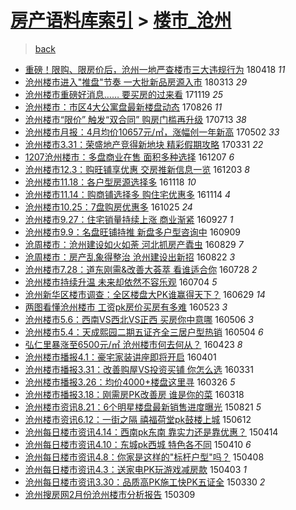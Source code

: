 [房产语料库索引](../../README.md)  > [楼市_沧州](楼市_沧州.md)
====
> [back](../README.md)

- [重磅！限购、限房价后，沧州一地严查楼市三大违规行为](http://jkwz.applinzi.com/ittc/7093270482474501130.html#%E9%87%8D%E7%A3%85%EF%BC%81%E9%99%90%E8%B4%AD%E3%80%81%E9%99%90%E6%88%BF%E4%BB%B7%E5%90%8E%EF%BC%8C%E6%B2%A7%E5%B7%9E%E4%B8%80%E5%9C%B0%E4%B8%A5%E6%9F%A5%E6%A5%BC%E5%B8%82%E4%B8%89%E5%A4%A7%E8%BF%9D%E8%A7%84%E8%A1%8C%E4%B8%BA) 180418 *11* 
- [沧州楼市进入&quot;推盘&quot;节奏 一大批新品房源入市](http://jkwz.applinzi.com/ittc/7079880818157945866.html#%E6%B2%A7%E5%B7%9E%E6%A5%BC%E5%B8%82%E8%BF%9B%E5%85%A5%26quot%3B%E6%8E%A8%E7%9B%98%26quot%3B%E8%8A%82%E5%A5%8F+%E4%B8%80%E5%A4%A7%E6%89%B9%E6%96%B0%E5%93%81%E6%88%BF%E6%BA%90%E5%85%A5%E5%B8%82) 180313 *29* 
- [沧州楼市重磅好消息…… 要买房的过来看](http://jkwz.applinzi.com/ittc/7037659111393592337.html#%E6%B2%A7%E5%B7%9E%E6%A5%BC%E5%B8%82%E9%87%8D%E7%A3%85%E5%A5%BD%E6%B6%88%E6%81%AF%E2%80%A6%E2%80%A6+%E8%A6%81%E4%B9%B0%E6%88%BF%E7%9A%84%E8%BF%87%E6%9D%A5%E7%9C%8B) 171119 *25* 
- [沧州楼市：市区4大公寓盘最新楼盘动态](http://jkwz.applinzi.com/ittc/7006050476507005969.html#%E6%B2%A7%E5%B7%9E%E6%A5%BC%E5%B8%82%EF%BC%9A%E5%B8%82%E5%8C%BA4%E5%A4%A7%E5%85%AC%E5%AF%93%E7%9B%98%E6%9C%80%E6%96%B0%E6%A5%BC%E7%9B%98%E5%8A%A8%E6%80%81) 170826 *11* 
- [沧州楼市“限价” 触发“双合同” 购房门槛再升级](http://jkwz.applinzi.com/ittc/6989781462575236113.html#%E6%B2%A7%E5%B7%9E%E6%A5%BC%E5%B8%82%E2%80%9C%E9%99%90%E4%BB%B7%E2%80%9D+%E8%A7%A6%E5%8F%91%E2%80%9C%E5%8F%8C%E5%90%88%E5%90%8C%E2%80%9D+%E8%B4%AD%E6%88%BF%E9%97%A8%E6%A7%9B%E5%86%8D%E5%8D%87%E7%BA%A7) 170713 *38* 
- [沧州楼市月报：4月均价10657元/㎡，涨幅创一年新高](http://jkwz.applinzi.com/ittc/6963190070273115140.html#%E6%B2%A7%E5%B7%9E%E6%A5%BC%E5%B8%82%E6%9C%88%E6%8A%A5%EF%BC%9A4%E6%9C%88%E5%9D%87%E4%BB%B710657%E5%85%83%2F%E3%8E%A1%EF%BC%8C%E6%B6%A8%E5%B9%85%E5%88%9B%E4%B8%80%E5%B9%B4%E6%96%B0%E9%AB%98) 170502 *33* 
- [沧州楼市3.31：荣盛地产竞得新地块 精彩假期攻略](http://jkwz.applinzi.com/ittc/6951186548207911941.html#%E6%B2%A7%E5%B7%9E%E6%A5%BC%E5%B8%823.31%EF%BC%9A%E8%8D%A3%E7%9B%9B%E5%9C%B0%E4%BA%A7%E7%AB%9E%E5%BE%97%E6%96%B0%E5%9C%B0%E5%9D%97+%E7%B2%BE%E5%BD%A9%E5%81%87%E6%9C%9F%E6%94%BB%E7%95%A5) 170331 *22* 
- [1207沧州楼市：多盘商业在售 面积多种选择](http://jkwz.applinzi.com/ittc/6908934004278821893.html#1207%E6%B2%A7%E5%B7%9E%E6%A5%BC%E5%B8%82%EF%BC%9A%E5%A4%9A%E7%9B%98%E5%95%86%E4%B8%9A%E5%9C%A8%E5%94%AE+%E9%9D%A2%E7%A7%AF%E5%A4%9A%E7%A7%8D%E9%80%89%E6%8B%A9) 161207 *6* 
- [沧州楼市12.3：购旺铺享优惠 交房推新信息一览](http://jkwz.applinzi.com/ittc/6907357707480073220.html#%E6%B2%A7%E5%B7%9E%E6%A5%BC%E5%B8%8212.3%EF%BC%9A%E8%B4%AD%E6%97%BA%E9%93%BA%E4%BA%AB%E4%BC%98%E6%83%A0+%E4%BA%A4%E6%88%BF%E6%8E%A8%E6%96%B0%E4%BF%A1%E6%81%AF%E4%B8%80%E8%A7%88) 161203 *8* 
- [沧州楼市11.18：各户型房源选择多](http://jkwz.applinzi.com/ittc/6901787116886836228.html#%E6%B2%A7%E5%B7%9E%E6%A5%BC%E5%B8%8211.18%EF%BC%9A%E5%90%84%E6%88%B7%E5%9E%8B%E6%88%BF%E6%BA%90%E9%80%89%E6%8B%A9%E5%A4%9A) 161118 *10* 
- [沧州楼市11.14：购商铺选择多 购住宅优惠多](http://jkwz.applinzi.com/ittc/6900289747410224132.html#%E6%B2%A7%E5%B7%9E%E6%A5%BC%E5%B8%8211.14%EF%BC%9A%E8%B4%AD%E5%95%86%E9%93%BA%E9%80%89%E6%8B%A9%E5%A4%9A+%E8%B4%AD%E4%BD%8F%E5%AE%85%E4%BC%98%E6%83%A0%E5%A4%9A) 161114 *4* 
- [沧州楼市10.25：7盘购房优惠多](http://jkwz.applinzi.com/ittc/6892898195880805380.html#%E6%B2%A7%E5%B7%9E%E6%A5%BC%E5%B8%8210.25%EF%BC%9A7%E7%9B%98%E8%B4%AD%E6%88%BF%E4%BC%98%E6%83%A0%E5%A4%9A) 161025 *24* 
- [沧州楼市9.27：住宅销量持续上涨 商业渐紧](http://jkwz.applinzi.com/ittc/6882531151599633413.html#%E6%B2%A7%E5%B7%9E%E6%A5%BC%E5%B8%829.27%EF%BC%9A%E4%BD%8F%E5%AE%85%E9%94%80%E9%87%8F%E6%8C%81%E7%BB%AD%E4%B8%8A%E6%B6%A8+%E5%95%86%E4%B8%9A%E6%B8%90%E7%B4%A7) 160927 *1* 
- [沧州楼市9.9：名盘旺铺持推 新盘多户型咨询中](http://jkwz.applinzi.com/ittc/6875814615128212485.html#%E6%B2%A7%E5%B7%9E%E6%A5%BC%E5%B8%829.9%EF%BC%9A%E5%90%8D%E7%9B%98%E6%97%BA%E9%93%BA%E6%8C%81%E6%8E%A8+%E6%96%B0%E7%9B%98%E5%A4%9A%E6%88%B7%E5%9E%8B%E5%92%A8%E8%AF%A2%E4%B8%AD) 160909  
- [沧周楼市：沧州建设如火如荼 河北抓房产蠹虫](http://jkwz.applinzi.com/ittc/6871774073763398660.html#%E6%B2%A7%E5%91%A8%E6%A5%BC%E5%B8%82%EF%BC%9A%E6%B2%A7%E5%B7%9E%E5%BB%BA%E8%AE%BE%E5%A6%82%E7%81%AB%E5%A6%82%E8%8D%BC+%E6%B2%B3%E5%8C%97%E6%8A%93%E6%88%BF%E4%BA%A7%E8%A0%B9%E8%99%AB) 160829 *7* 
- [沧周楼市：房产乱象得整治 沧州建设出新招](http://jkwz.applinzi.com/ittc/6869175898091291652.html#%E6%B2%A7%E5%91%A8%E6%A5%BC%E5%B8%82%EF%BC%9A%E6%88%BF%E4%BA%A7%E4%B9%B1%E8%B1%A1%E5%BE%97%E6%95%B4%E6%B2%BB+%E6%B2%A7%E5%B7%9E%E5%BB%BA%E8%AE%BE%E5%87%BA%E6%96%B0%E6%8B%9B) 160822 *3* 
- [沧州楼市7.28：道东刚需&amp;改善大荟萃 看谁适合你](http://jkwz.applinzi.com/ittc/6859947677625877509.html#%E6%B2%A7%E5%B7%9E%E6%A5%BC%E5%B8%827.28%EF%BC%9A%E9%81%93%E4%B8%9C%E5%88%9A%E9%9C%80%26amp%3B%E6%94%B9%E5%96%84%E5%A4%A7%E8%8D%9F%E8%90%83+%E7%9C%8B%E8%B0%81%E9%80%82%E5%90%88%E4%BD%A0) 160728 *2* 
- [沧州楼市持续升温 未来却依然不容乐观](http://jkwz.applinzi.com/ittc/6850917791934448644.html#%E6%B2%A7%E5%B7%9E%E6%A5%BC%E5%B8%82%E6%8C%81%E7%BB%AD%E5%8D%87%E6%B8%A9+%E6%9C%AA%E6%9D%A5%E5%8D%B4%E4%BE%9D%E7%84%B6%E4%B8%8D%E5%AE%B9%E4%B9%90%E8%A7%82) 160704 *5* 
- [沧州新华区楼市调查：全区楼盘大PK谁赢得天下？](http://jkwz.applinzi.com/ittc/6849133861883347973.html#%E6%B2%A7%E5%B7%9E%E6%96%B0%E5%8D%8E%E5%8C%BA%E6%A5%BC%E5%B8%82%E8%B0%83%E6%9F%A5%EF%BC%9A%E5%85%A8%E5%8C%BA%E6%A5%BC%E7%9B%98%E5%A4%A7PK%E8%B0%81%E8%B5%A2%E5%BE%97%E5%A4%A9%E4%B8%8B%EF%BC%9F) 160629 *14* 
- [两图看懂沧州楼市 工资pk房价买房有多难](http://jkwz.applinzi.com/ittc/6835366423740023813.html#%E4%B8%A4%E5%9B%BE%E7%9C%8B%E6%87%82%E6%B2%A7%E5%B7%9E%E6%A5%BC%E5%B8%82+%E5%B7%A5%E8%B5%84pk%E6%88%BF%E4%BB%B7%E4%B9%B0%E6%88%BF%E6%9C%89%E5%A4%9A%E9%9A%BE) 160523 *3* 
- [沧州楼市5.6：西南VS西北VS正西 买房你中意哪](http://jkwz.applinzi.com/ittc/6829025269968798724.html#%E6%B2%A7%E5%B7%9E%E6%A5%BC%E5%B8%825.6%EF%BC%9A%E8%A5%BF%E5%8D%97VS%E8%A5%BF%E5%8C%97VS%E6%AD%A3%E8%A5%BF+%E4%B9%B0%E6%88%BF%E4%BD%A0%E4%B8%AD%E6%84%8F%E5%93%AA) 160506 *3* 
- [沧州楼市5.4：天成熙园二期五证齐全三居户型热销](http://jkwz.applinzi.com/ittc/6828280400153412613.html#%E6%B2%A7%E5%B7%9E%E6%A5%BC%E5%B8%825.4%EF%BC%9A%E5%A4%A9%E6%88%90%E7%86%99%E5%9B%AD%E4%BA%8C%E6%9C%9F%E4%BA%94%E8%AF%81%E9%BD%90%E5%85%A8%E4%B8%89%E5%B1%85%E6%88%B7%E5%9E%8B%E7%83%AD%E9%94%80) 160504 *6* 
- [弘仁里暴涨至6500元/㎡ 沧州楼市何去何从？](http://jkwz.applinzi.com/ittc/6824205673998844932.html#%E5%BC%98%E4%BB%81%E9%87%8C%E6%9A%B4%E6%B6%A8%E8%87%B36500%E5%85%83%2F%E3%8E%A1+%E6%B2%A7%E5%B7%9E%E6%A5%BC%E5%B8%82%E4%BD%95%E5%8E%BB%E4%BD%95%E4%BB%8E%EF%BC%9F) 160423 *8* 
- [沧州楼市播报4.1：豪宅家装讲座即将开启](http://jkwz.applinzi.com/ittc/6816037364363166725.html#%E6%B2%A7%E5%B7%9E%E6%A5%BC%E5%B8%82%E6%92%AD%E6%8A%A54.1%EF%BC%9A%E8%B1%AA%E5%AE%85%E5%AE%B6%E8%A3%85%E8%AE%B2%E5%BA%A7%E5%8D%B3%E5%B0%86%E5%BC%80%E5%90%AF) 160401  
- [沧州楼市播报3.31：改善购屋VS投资买铺 你怎么选](http://jkwz.applinzi.com/ittc/6815668740876141573.html#%E6%B2%A7%E5%B7%9E%E6%A5%BC%E5%B8%82%E6%92%AD%E6%8A%A53.31%EF%BC%9A%E6%94%B9%E5%96%84%E8%B4%AD%E5%B1%8BVS%E6%8A%95%E8%B5%84%E4%B9%B0%E9%93%BA+%E4%BD%A0%E6%80%8E%E4%B9%88%E9%80%89) 160331  
- [沧州楼市播报3.26：均价4000+楼盘这里寻](http://jkwz.applinzi.com/ittc/6813828527048623108.html#%E6%B2%A7%E5%B7%9E%E6%A5%BC%E5%B8%82%E6%92%AD%E6%8A%A53.26%EF%BC%9A%E5%9D%87%E4%BB%B74000%2B%E6%A5%BC%E7%9B%98%E8%BF%99%E9%87%8C%E5%AF%BB) 160326 *5* 
- [沧州楼市播报3.18：刚需房PK改善房 谁是你的菜](http://jkwz.applinzi.com/ittc/6810855700183909380.html#%E6%B2%A7%E5%B7%9E%E6%A5%BC%E5%B8%82%E6%92%AD%E6%8A%A53.18%EF%BC%9A%E5%88%9A%E9%9C%80%E6%88%BFPK%E6%94%B9%E5%96%84%E6%88%BF+%E8%B0%81%E6%98%AF%E4%BD%A0%E7%9A%84%E8%8F%9C) 160318  
- [沧州楼市资讯8.21：6个明星楼盘最新销售进度曝光](http://jkwz.applinzi.com/ittc/547650615750669443.html#%E6%B2%A7%E5%B7%9E%E6%A5%BC%E5%B8%82%E8%B5%84%E8%AE%AF8.21%EF%BC%9A6%E4%B8%AA%E6%98%8E%E6%98%9F%E6%A5%BC%E7%9B%98%E6%9C%80%E6%96%B0%E9%94%80%E5%94%AE%E8%BF%9B%E5%BA%A6%E6%9B%9D%E5%85%89) 150821 *5* 
- [沧州楼市资讯6.12：一街之隔 禧福荷堂pk鼓楼上城](http://jkwz.applinzi.com/ittc/547650611419611466.html#%E6%B2%A7%E5%B7%9E%E6%A5%BC%E5%B8%82%E8%B5%84%E8%AE%AF6.12%EF%BC%9A%E4%B8%80%E8%A1%97%E4%B9%8B%E9%9A%94+%E7%A6%A7%E7%A6%8F%E8%8D%B7%E5%A0%82pk%E9%BC%93%E6%A5%BC%E4%B8%8A%E5%9F%8E) 150612  
- [沧州每日楼市资讯4.14：西南pk东南 靠实力还是靠优惠？](http://jkwz.applinzi.com/ittc/547650611404507374.html#%E6%B2%A7%E5%B7%9E%E6%AF%8F%E6%97%A5%E6%A5%BC%E5%B8%82%E8%B5%84%E8%AE%AF4.14%EF%BC%9A%E8%A5%BF%E5%8D%97pk%E4%B8%9C%E5%8D%97+%E9%9D%A0%E5%AE%9E%E5%8A%9B%E8%BF%98%E6%98%AF%E9%9D%A0%E4%BC%98%E6%83%A0%EF%BC%9F) 150414  
- [沧州每日楼市资讯4.10：东城pk西城 特色各不同](http://jkwz.applinzi.com/ittc/547650611403317846.html#%E6%B2%A7%E5%B7%9E%E6%AF%8F%E6%97%A5%E6%A5%BC%E5%B8%82%E8%B5%84%E8%AE%AF4.10%EF%BC%9A%E4%B8%9C%E5%9F%8Epk%E8%A5%BF%E5%9F%8E+%E7%89%B9%E8%89%B2%E5%90%84%E4%B8%8D%E5%90%8C) 150410 *6* 
- [沧州每日楼市资讯4.8：你家是这样的&quot;标杆户型&quot;吗？](http://jkwz.applinzi.com/ittc/547650611403229329.html#%E6%B2%A7%E5%B7%9E%E6%AF%8F%E6%97%A5%E6%A5%BC%E5%B8%82%E8%B5%84%E8%AE%AF4.8%EF%BC%9A%E4%BD%A0%E5%AE%B6%E6%98%AF%E8%BF%99%E6%A0%B7%E7%9A%84%26quot%3B%E6%A0%87%E6%9D%86%E6%88%B7%E5%9E%8B%26quot%3B%E5%90%97%EF%BC%9F) 150408  
- [沧州每日楼市资讯4.3：送家电PK玩游戏减房款](http://jkwz.applinzi.com/ittc/547650611398197110.html#%E6%B2%A7%E5%B7%9E%E6%AF%8F%E6%97%A5%E6%A5%BC%E5%B8%82%E8%B5%84%E8%AE%AF4.3%EF%BC%9A%E9%80%81%E5%AE%B6%E7%94%B5PK%E7%8E%A9%E6%B8%B8%E6%88%8F%E5%87%8F%E6%88%BF%E6%AC%BE) 150403 *1* 
- [沧州每日楼市资讯3.30：品质高PK施工快PK五证全](http://jkwz.applinzi.com/ittc/547650611401093406.html#%E6%B2%A7%E5%B7%9E%E6%AF%8F%E6%97%A5%E6%A5%BC%E5%B8%82%E8%B5%84%E8%AE%AF3.30%EF%BC%9A%E5%93%81%E8%B4%A8%E9%AB%98PK%E6%96%BD%E5%B7%A5%E5%BF%ABPK%E4%BA%94%E8%AF%81%E5%85%A8) 150330 *2* 
- [沧州搜房网2月份沧州楼市分析报告](http://jkwz.applinzi.com/ittc/547650611397179156.html#%E6%B2%A7%E5%B7%9E%E6%90%9C%E6%88%BF%E7%BD%912%E6%9C%88%E4%BB%BD%E6%B2%A7%E5%B7%9E%E6%A5%BC%E5%B8%82%E5%88%86%E6%9E%90%E6%8A%A5%E5%91%8A) 150309  
